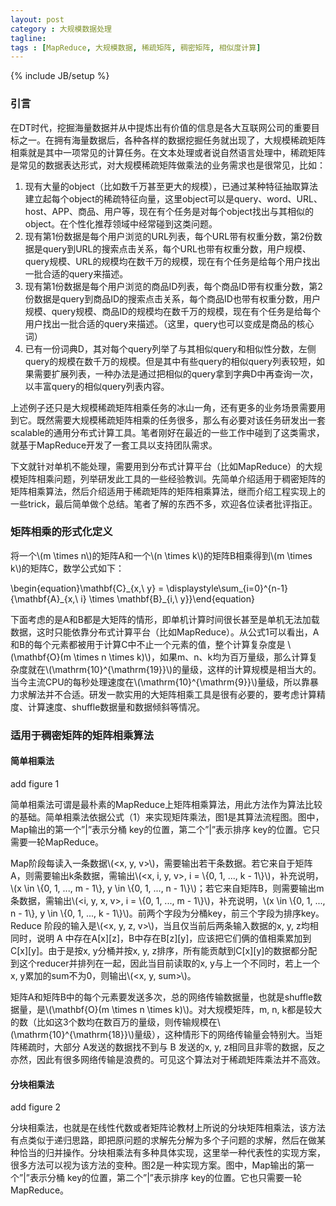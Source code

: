 ```yaml
---
layout: post
category : 大规模数据处理
tagline: 
tags : [MapReduce, 大规模数据, 稀疏矩阵, 稠密矩阵, 相似度计算]
---
```

{% include JB/setup %}

### 引言

在DT时代，挖掘海量数据并从中提炼出有价值的信息是各大互联网公司的重要目标之一。在拥有海量数据后，各种各样的数据挖掘任务就出现了，大规模稀疏矩阵相乘就是其中一项常见的计算任务。在文本处理或者说自然语言处理中，稀疏矩阵是常见的数据表达形式，对大规模稀疏矩阵做乘法的业务需求也是很常见，比如：

1. 现有大量的object（比如数千万甚至更大的规模），已通过某种特征抽取算法建立起每个object的稀疏特征向量，这里object可以是query、word、URL、host、APP、商品、用户等，现在有个任务是对每个object找出与其相似的object。在个性化推荐领域中经常碰到这类问题。
2. 现有第1份数据是每个用户浏览的URL列表，每个URL带有权重分数，第2份数据是query到URL的搜索点击关系，每个URL也带有权重分数，用户规模、query规模、URL的规模均在数千万的规模，现在有个任务是给每个用户找出一批合适的query来描述。
3. 现有第1份数据是每个用户浏览的商品ID列表，每个商品ID带有权重分数，第2份数据是query到商品ID的搜索点击关系，每个商品ID也带有权重分数，用户规模、query规模、商品ID的规模均在数千万的规模，现在有个任务是给每个用户找出一批合适的query来描述。（这里，query也可以变成是商品的核心词）
4. 已有一份词典D，其对每个query列举了与其相似query和相似性分数，左侧query的规模在数千万的规模。但是其中有些query的相似query列表较短，如果需要扩展列表，一种办法是通过把相似的query拿到字典D中再查询一次，以丰富query的相似query列表内容。

上述例子还只是大规模稀疏矩阵相乘任务的冰山一角，还有更多的业务场景需要用到它。既然需要大规模稀疏矩阵相乘的任务很多，那么有必要对该任务研发出一套scalable的通用分布式计算工具。笔者刚好在最近的一些工作中碰到了这类需求，就基于MapReduce开发了一套工具以支持团队需求。

下文就针对单机不能处理，需要用到分布式计算平台（比如MapReduce）的大规模矩阵相乘问题，列举研发此工具的一些经验教训。先简单介绍适用于稠密矩阵的矩阵相乘算法，然后介绍适用于稀疏矩阵的矩阵相乘算法，继而介绍工程实现上的一些trick，最后简单做个总结。笔者了解的东西不多，欢迎各位读者批评指正。

### 矩阵相乘的形式化定义

将一个\\(m \times n\\)的矩阵A和一个\\(n \times k\\)的矩阵B相乘得到\\(m \times k\\)的矩阵C，数学公式如下：

\begin{equation}\mathbf{C}\_{x,\ y} = \displaystyle\sum_{i=0}^{n-1} {\mathbf{A}\_{x,\ i} \times \mathbf{B}\_{i,\ y}}\end{equation}

下面考虑的是A和B都是大矩阵的情形，即单机计算时间很长甚至是单机无法加载数据，这时只能依靠分布式计算平台（比如MapReduce）。从公式1可以看出，A和B的每个元素都被用于计算C中不止一个元素的值，整个计算复杂度是 \\(\mathbf{O}(m \times n \times k)\\)，如果m、n、k均为百万量级，那么计算复杂度就在\\(\mathrm{10}^{\mathrm{19}}\\)的量级，这样的计算规模是相当大的。当今主流CPU的每秒处理速度在\\(\mathrm{10}^{\mathrm{9}}\\)量级，所以靠暴力求解法并不合适。研发一款实用的大矩阵相乘工具是很有必要的，要考虑计算精度、计算速度、shuffle数据量和数据倾斜等情况。

### 适用于稠密矩阵的矩阵相乘算法

#### 简单相乘法

add figure 1

简单相乘法可谓是最朴素的MapReduce上矩阵相乘算法，用此方法作为算法比较的基础。简单相乘法依据公式（1）来实现矩阵乘法，图1是其算法流程图。图中，Map输出的第一个”\|”表示分桶 key的位置，第二个”\|”表示排序 key的位置。它只需要一轮MapReduce。

Map阶段每读入一条数据\\(\<x, y, v\>\\)，需要输出若干条数据。若它来自于矩阵A，则需要输出k条数据，需输出\\(\<x, i, y, v\>, i = \\{0, 1, ..., k - 1\\}\\)，补充说明，\\(x \in \\{0, 1, ..., m - 1\\}, y \in \\{0, 1, ..., n - 1\\}\\)；若它来自矩阵B，则需要输出m条数据，需输出\\(\<i, y, x, v\>, i = \\{0, 1, ..., m - 1\\}\\)，补充说明，\\(x \in \\{0, 1, ..., n - 1\\}, y \in \\{0, 1, ..., k - 1\\}\\)。前两个字段为分桶key，前三个字段为排序key。Reduce 阶段的输入是\\(\<x, y, z, v\>\\)，当且仅当前后两条输入数据的x, y, z均相同时，说明 A 中存在A[x][z]，B中存在B[z][y]，应该把它们俩的值相乘累加到C[x][y]。由于是按x, y分桶并按x, y, z排序，所有能贡献到C[x][y]的数据都分配到这个reducer并排列在一起，因此当目前读取的x, y与上一个不同时，若上一个x, y累加的sum不为0，则输出\\(\<x, y, sum\>\\)。

矩阵A和矩阵B中的每个元素要发送多次，总的网络传输数据量，也就是shuffle数据量，是\\(\mathbf{O}(m \times n \times k)\\)。对大规模矩阵，m, n, k都是较大的数（比如这3个数均在数百万的量级，则传输规模在\\(\mathrm{10}^{\mathrm{18}}\\)量级），这种情形下的网络传输量会特别大。当矩阵稀疏时，大部分 A发送的数据找不到与 B 发送的x, y, z相同且非零的数据，反之亦然，因此有很多网络传输是浪费的。可见这个算法对于稀疏矩阵乘法并不高效。

#### 分块相乘法

add figure 2

分块相乘法，也就是在线性代数或者矩阵论教材上所说的分块矩阵相乘法，该方法有点类似于递归思路，即把原问题的求解先分解为多个子问题的求解，然后在做某种恰当的归并操作。分块相乘法有多种具体实现，这里举一种代表性的实现方案，很多方法可以视为该方法的变种。图2是一种实现方案。图中，Map输出的第一个”\|”表示分桶 key的位置，第二个”\|”表示排序 key的位置。它也只需要一轮MapReduce。

